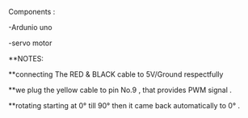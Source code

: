 Components :

-Ardunio uno

-servo motor

**NOTES:

 **connecting The RED & BLACK cable to 5V/Ground respectfully

 **we plug the yellow cable to pin No.9 , that provides PWM signal .

 **rotating starting at 0° till 90° then it came back automatically to 0° .

